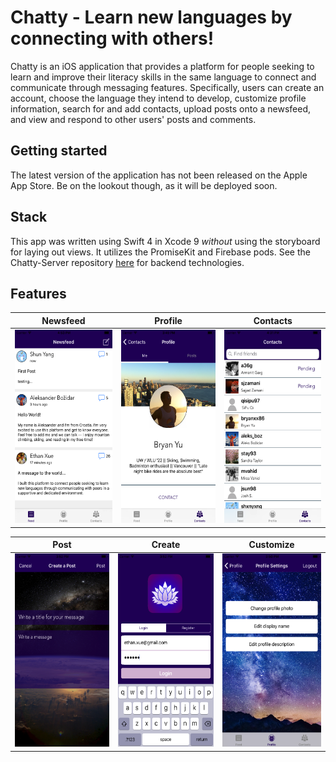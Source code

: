 # Chatty - Learn new languages by connecting with others!
Chatty is an iOS application that provides a platform for people seeking to learn and improve their literacy skills in the same language to connect and communicate through messaging features. Specifically, users can create an account, choose the language they intend to develop, customize profile information, search for and add contacts, upload posts onto a newsfeed, and view and respond to other users' posts and comments.
## Getting started
The latest version of the application has not been released on the Apple App Store. Be on the lookout though, as it will be deployed soon.
## Stack
This app was written using Swift 4 in Xcode 9 *without* using the storyboard for laying out views. It utilizes the PromiseKit and Firebase pods. See the Chatty-Server repository [here](https://github.com/exue026/Chatty-Server) for backend technologies.
## Features
| Newsfeed | Profile | Contacts |
| --- | --- | --- |
| <img src="https://github.com/exue026/Chatty-iOS/blob/master/images/newsfeed.png" width=174 height=309> | <img src="https://github.com/exue026/Chatty-iOS/blob/master/images/profile.png" width=174 height=309> | <img src="https://github.com/exue026/Chatty-iOS/blob/master/images/contacts.png" width=174 height=309> |

| Post | Create | Customize |
| --- | --- | --- |
| <img src="https://github.com/exue026/Chatty-iOS/blob/master/images/create_post.png" width=174 height=309> | <img src="https://github.com/exue026/Chatty-iOS/blob/master/images/login.png" width=174 height=309> | <img src="https://github.com/exue026/Chatty-iOS/blob/master/images/profile_settings.png" width=174 height=309> |


